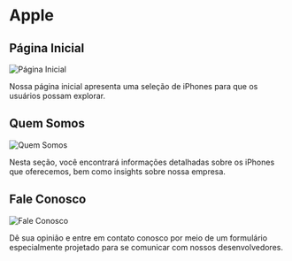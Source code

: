 # Apple

## Página Inicial

![Página Inicial](https://i.imgur.com/fwnhBNE.png)

Nossa página inicial apresenta uma seleção de iPhones para que os usuários possam explorar.

## Quem Somos

![Quem Somos](https://i.imgur.com/TmPikpc.png)

Nesta seção, você encontrará informações detalhadas sobre os iPhones que oferecemos, bem como insights sobre nossa empresa.

## Fale Conosco

![Fale Conosco](https://i.imgur.com/8pp01GL.png)

Dê sua opinião e entre em contato conosco por meio de um formulário especialmente projetado para se comunicar com nossos desenvolvedores.
